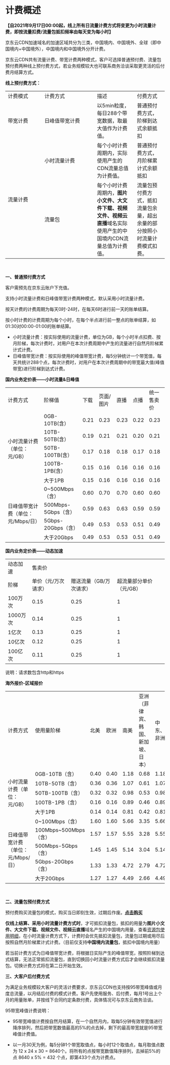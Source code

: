 # 计费概述
**【自2021年9月17日00:00起，线上所有日流量计费方式将变更为小时流量计费，即按流量扣费/流量包抵扣频率由每天变为每小时】**

京东云CDN加速域名的加速区域共分为三类，中国境内、中国境外、全球（即中国境内+中国境外），中国境内和中国境外分开计费。

京东云CDN共有流量计费、带宽计费两种模式，客户可选择普通预付费、流量包预付费两种线上预付费方式，若业务规模较大也可联系商务洽谈采取更灵活的后付费月结算方式。 

**线上预付费方式：**
<table><tr><td width="100">计费模式</td><td width="150">计费方式</td><td>描述</td><td>付费方式</td></tr><tr><td>带宽计费</td><td>日峰值带宽计费</td><td>以5min粒度，每日288个带宽数据，取最大值作为计费值。</td><td>普通预付费方式，阶梯到达式余额抵扣</td></tr><tr><td rowspan="2">流量计费</td><td>小时流量计费</td><td>每个小时计费周期内，实际使用产生的CDN流量总值为计费值。</td><td>普通预付费方式，月阶梯累计式余额抵扣</td></tr><tr><td>流量包</td><td>每个小时计费周期内，<strong>图片小文件、大文件下载、视频文件、视频云直播</strong>域名实际使用产生的中国境内CDN流量总值为计费值。</td><td>流量包预付费方式，抵扣流量包余量，超出余量的部分按照小时流量计费模式扣费。</td></tr></table>
<br /> 

**一、普通预付费方式**

客户需预先在京东云账户下充值。

支持小时流量计费和日峰值带宽计费两种模式，默认采用小时流量计费。

按天计费的计费周期为每天0时-24时，在每天6时进行前一天的账单结算。

按小时计费的计费周期为每个小时，在每个半点进行前一整点的账单结算，如01:30对00:00-01:00的账单结算。

+ 小时流量计费：按实际使用的流量计费，单位为GB，每个小时半点扣费、按月阶梯，每次计费时，对用户在本次计费周期中产生的流量进行自然月阶梯累计式计费。
+ 日峰值带宽计费：按实际使用的峰值带宽计费，每5分钟统计一个带宽值，每天共统计288个点，每次计费时，对用户在本次计费周期中的带宽最大值(峰值带宽)进行阶梯到达式计费。

**国内业务定价表——小时流量&日峰值**

<table><tr><td>计费方式</td><td>阶梯值</td><td>下载</td><td>页面/图片</td><td>直播</td><td>点播</td><td>统一售卖价</td></tr><tr><td rowspan="5">小时流量计费（单位：元/GB）</td><td>0GB-10TB(含）</td><td>0.21</td><td>0.23</td><td>0.23</td><td>0.22</td><td>0.23</td></tr><tr><td>10TB-50TB(含）</td><td>0.19</td><td>0.21</td><td>0.21</td><td>0.20</td><td>0.21</td></tr><tr><td>50TB-100TB(含）</td><td>0.17</td><td>0.18</td><td>0.18</td><td>0.17</td><td>0.18</td></tr><tr><td>100TB-1PB(含）</td><td>0.15</td><td>0.16</td><td>0.16</td><td>0.16</td><td>0.16</td></tr><tr><td>大于1PB</td><td>0.15</td><td>0.16</td><td>0.16</td><td>0.16</td><td>0.16</td></tr><tr><td rowspan="5">日峰值带宽计费（单位：元/Mbps/日）</td><td>0~500Mbps（含）</td><td>0.60</td><td>0.70</td><td>0.70</td><td>0.60</td><td>0.60</td></tr><tr><td>500Mbps-5Gbps（含）</td><td>0.59</td><td>0.63</td><td>0.63</td><td>0.59</td><td>0.59</td></tr><tr><td>5Gbps-20Gbps（含）</td><td>0.49</td><td>0.53</td><td>0.53</td><td>0.51</td><td>0.49</td></tr><tr><td>大于20Gbps</td><td>0.49</td><td>0.53</td><td>0.53</td><td>0.51</td><td>0.49</td></tr></table>


**国内业务定价表——动态加速**

<table><tr><td>动态加速</td><td colspan="3">售卖价</td></tr><tr><td>阶梯</td><td>单价（元/万次请求） </td><td>赠送流量（GB/万次请求）</td><td>超流量部分单价（元/GB）</td></tr><tr><td>100万次</td><td>0.15</td><td>0.25</td><td>1</td></tr><tr><td>1000万次</td><td>0.14</td><td>0.25</td><td>1</td></tr><tr><td>1亿次</td><td>0.13</td><td>0.25</td><td>1</td></tr><tr><td>10亿次</td><td>0.12</td><td>0.25</td><td>1</td></tr><tr><td>100亿次</td><td>0.11</td><td>0.25</td><td>1</td></tr></table>

说明：请求数包含http和https



**海外报价-区域报价**
<table><tr><td>计费方式</td><td>使用量阶梯</td><td>北美</td><td>欧洲</td><td>南美</td><td style="width:200px">亚洲（菲律宾、韩国、新加坡、日本）</td><td>中东、非洲</td><td>澳大利亚、印度</td></tr><tr><td rowspan="5">小时流量计费（单位：元/GB）</td><td>0GB-10TB（含）</td><td>0.40</td><td>0.40</td><td>1.18</td><td>0.68</td><td>1.18</td><td>1.18</td></tr><tr><td>10TB-50TB（含）</td><td>0.36</td><td>0.36</td><td>1.07</td><td>0.61</td><td>1.07</td><td>1.07</td></tr><tr><td>50TB-100TB（含）</td><td>0.32</td><td>0.32</td><td>0.98</td><td>0.53</td><td>0.98</td><td>0.98</td></tr><tr><td>100TB-1PB（含）</td><td>0.16</td><td>0.16</td><td>0.89</td><td>0.46</td><td>0.89</td><td>0.89</td></tr><tr><td>大于1PB</td><td>0.14</td><td>0.14</td><td>0.81</td><td>0.42</td><td>0.81</td><td>0.81</td></tr><tr><td rowspan="5">日峰值带宽计费（单位：元/Mbps/日）</td><td>0~100Mbps（含）</td><td>1.60</td><td>1.60</td><td>5.66</td><td>3.35</td><td>5.66</td><td>5.66</td></tr><tr><td>100Mbps~500Mbps（含）</td><td>1.57</td><td>1.57</td><td>5.55</td><td>3.28</td><td>5.55</td><td>5.55</td></tr><tr><td>500Mbps-5Gbps（含）</td><td>1.45</td><td>1.45</td><td>5.14</td><td>3.04</td><td>5.14</td><td>5.14</td></tr><tr><td>5Gbps-20Gbps（含）</td><td>1.33</td><td>1.33</td><td>4.72</td><td>2.79</td><td>4.72</td><td>4.72</td></tr><tr><td>大于20Gbps</td><td>1.27</td><td>1.27</td><td>4.49</td><td>2.66</td><td>4.49</td><td>4.49</td></tr></table>
<br />

**二、流量包预付费方式**

预付费购买流量包的模式，购买当日即刻生效，过期后作废。[**点击购买**](https://common-buy.jdcloud.com/resource/create?serviceCode=cdnbag)

**仅线上结算、采用小时流量计费方式时**，才可抵扣流量包，抵扣的用量为**图片小文件、大文件下载、视频文件、视频云直播**域名产生的中国境内用量，查看[资源包使用明细](https://package.jdcloud.com/resource/useList)，在小时流量计费方式下，计费时会优先抵扣流量包，流量包过期或用尽后按照自然月阶梯累计式计费。（目前仅支持**中国境内流量包**，抵扣中国境内用量）


若当前计费方式为日峰值带宽计费，将根据日实际产生的峰值带宽，按照阶梯到达式结算，无法正常抵扣流量包，直到切换回小时流量计费方式后才会继续抵扣流量包。切换计费方式将在第二日开始生效。




**三、大客户后付费方式**

为满足业务规模较大客户的灵活计费要求，京东云CDN也支持按95带宽峰值或月度总流量，以月结后付费的模式计费。客户先使用服务、后付费，每月1号出上个月的用量账单，并按线下合同约定条款付费，具体情况可与京东云商务洽谈。

95带宽峰值计费说明：

* 95带宽峰值计费按自然月结算，在一个自然月内，取每5分钟有效带宽值进行降序排列，然后把带宽数值最高的5%的点去掉，剩下的最高带宽就是95带宽峰值计费值。

* 以一月30天为例，每5分钟1个带宽取值点，每小时12个取值点，每月取值点数为 12 x 24 x 30 = 8640个。将所有的点按带宽数值降序排列，去掉前5%的点 8640 x 5% = 432 个点，即第433个点为计费点。
